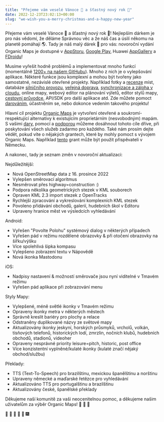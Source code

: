 ```yaml
---
title: "Přejeme vám veselé Vánoce 🎅 a šťastný nový rok 🎄"
date: 2022-12-23T23:02:13+00:00
slug: "we-wish-you-a-merry-christmas-and-a-happy-new-year"
---
```


Přejeme vám veselé Vánoce 🎅 a šťastný nový rok 🎄! Nejlepším dárkem je pro nás vědomí, že děláme Správnou věc a že náš čas a úsilí někomu na planetě pomáhají 🌎. Tady je náš malý dárek 🎁 pro vás: novoroční vydání Organic Maps je dostupné v [AppStoru](https://apps.apple.com/app/organic-maps/id1567437057), [Google Play](https://play.google.com/store/apps/details?id=app.organicmaps), Huawei [AppGallery](https://appgallery.huawei.com/#/app/C104325611?local=en) a [FDroidu](https://f-droid.org/en/packages/app.organicmaps/)!

Musíme vyřešit hodně problémů a implementovat mnoho funkcí (momentálně [1200+ na našem GitHubu](https://github.com/organicmaps/organicmaps/issues)). Mnoho z nich je o vylepšování aplikace. Některé funkce jsou komplexní a mohou být tvořeny jako samostatné, nezávislé otevřené projekty. Například fotky a [recenze](https://github.com/organicmaps/organicmaps/issues/2758) míst, databáze [silničního provozu](https://github.com/organicmaps/organicmaps/issues/1160), [veřejná doprava](https://github.com/organicmaps/organicmaps/issues/837), [synchronizace a záloha v cloudu](https://github.com/organicmaps/organicmaps/issues/2082), online mapy, webový editor na plánování výletů, editor stylů mapy, [cestovní průvodce](https://github.com/organicmaps/organicmaps/issues/3648), API/SDK pro další aplikace atd. Zde můžete pomoct [darováním](https://organicmaps.app/cs/donate/), účastněním se, nebo dokonce vedením takového projektu!

Hlavní cíl projektu [Organic Maps](https://organicmaps.app/cs/) je vytvoření otevřené a soukromí-respektující alternativy k existujícím proprietárním (nesvobodným) mapám. S vašimi [dary](https://organicmaps.app/cs/donate/), pomocí a [podporou](https://organicmaps.app/cs/support-us/) můžeme dosáhnout tohoto cíle dříve, při poskytování všech služeb zadarmo pro každého. Také nám prosím dejte vědět, pokud víte o nějakých grantech, které by mohly pomoct s vývojem Organic Maps. Například [tento](https://prototypefund.de/) grant může být použit přispěvateli v Německu.

A nakonec, tady je seznam změn v novoroční aktualizaci:

Nejdůležitější:

- Nová OpenStreetMap data z 16. prosince 2022
- Vylepšen směrovací algoritmus
- Nesměrovat přes highway=construction :)
- Podpora několika geometrických stezek v KML souborech
- Opraven KML 2.3 import stezek z OpenTracks
- Rychlejší zpracování a vykreslování komplexních KML stezek
- Povoleno přidávání obchodů, galerií, hudebních škol v Editoru
- Upraveny hranice měst ve výsledcích vyhledávání

Android:

- Vyřešen "Povolte Polohu" systémový dialog v některých případech
- Vyřešen pád v režimu rozdělené obrazovky & při otočení obrazovky na šířku/výšku
- Více spolehlivá šipka kompasu
- Vylepšeno zobrazení textu v Nápovědě
- Nová ikonka Mastodonu

iOS:

- Nadpisy nastavení & možností směrovače jsou nyní viditelné v Tmavém režimu
- Vyřešen pád aplikace při zobrazování menu

Styly Mapy:

- Vylepšené, méně světlé ikonky v Tmavém režimu
- Opraveny ikonky metra v některých městech
- Správně kreslit bariéry pro plochy a relace
- Odstraněny duplikované názvy ze světové mapy
- Aktualizovány ikonky jeskyní, horských průsmyků, vrcholů, volkán, tísňových telefonů, historických lodí, zmrzlin, nočních klubů, hudebních obchodů, stadionů, videoher
- Opraveny nesprávné priority leisure=pitch, historic, post office
- Více konzistentní vyplněné/kulaté ikonky (kulaté značí nějaký obchod/službu)

Překlady:

- TTS (Text-To-Speech) pro brazilštinu, mexickou španělštinu a norštinu
- Upraveny německé a maďarské řetězce pro vyhledávání
- Aktualizováno TTS pro portugalštinu a brazilštinu
- Aktualizovány české, španělské překlady

Děkujeme naší komunitě za vaši neocenitelnou pomoc, a děkujeme našim uživatelům za výběr Organic Maps! 🙏 🙏 🙏

🎇 🎈 🎉 🎊 🎄 🎆
